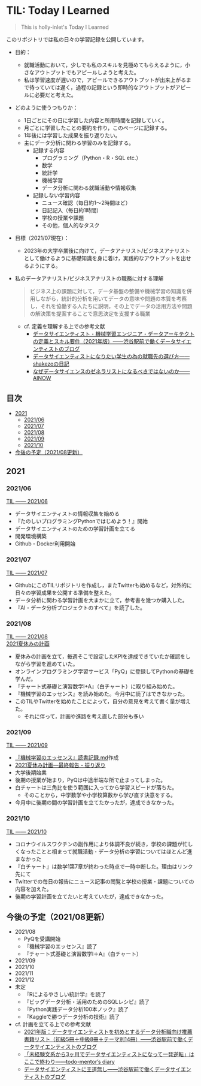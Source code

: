 # TIL: Today I Learned

> This is holly-inlet's Today I Learned

このリポジトリでは私の日々の学習記録を公開しています。

- 目的：
  - 就職活動において，少しでも私のスキルを見極めてもらえるように，小さなアウトプットでもアピールしようと考えた。
  - 私は学習速度が遅いので，アピールできるアウトプットが出来上がるまで待っていては遅く，過程の記録という即時的なアウトプットがアピールに必要だと考えた。
- どのように使うつもりか：
  - 1日ごとにその日に学習した内容と所用時間を記録していく。
  - 月ごとに学習したことの要約を作り，このページに記録する。
  - 1年後には学習した成果を振り返りたい。
  - 主にデータ分析に関わる学習のみを記録する。
    - 記録する内容
      - プログラミング（Python・R・SQL etc.）
      - 数学
      - 統計学
      - 機械学習
      - データ分析に関わる就職活動や情報収集
    - 記録しない学習内容
      - ニュース確認（毎日約1〜2時間ほど）
      - 日記記入（毎日約1時間）
      - 学校の授業や課題
      - その他，個人的なタスク
- 目標（2021/07現在）：
  - 2023年の大学卒業後に向けて，データアナリスト/ビジネスアナリストとして働けるように基礎知識を身に着け，実践的なアウトプットを出せるようにする。
- 私のデータアナリスト/ビジネスアナリストの職務に対する理解
    > ビジネス上の課題に対して，データ基盤の整備や機械学習の知識を併用しながら，統計的分析を用いてデータの意味や問題の本質を考察し，それを協働する人たちに説明，その上でデータの活用方法や問題の解決策を提案することで意思決定を支援する職業  

  - cf. 定義を理解する上での参考文献
    - [データサイエンティスト・機械学習エンジニア・データアーキテクトの定義とスキル要件（2021年版）——渋谷駅前で働くデータサイエンティストのブログ](https://tjo.hatenablog.com/entry/2021/03/13/163622)  
    - [データサイエンティストになりたい学生の為の就職先の選び方——shakezoの日記](https://shakezo.hatenadiary.org/entry/20130104/1357273241)  
    - [なぜデータサイエンスのゼネラリストになるべきではないのか——AINOW](https://ainow.ai/2018/12/18/156854/)

<!-- omit in toc -->
## 目次

- [2021](#2021)
  - [2021/06](#202106)
  - [2021/07](#202107)
  - [2021/08](#202108)
  - [2021/09](#202109)
  - [2021/10](#202110)
- [今後の予定（2021/08更新）](#今後の予定202108更新)

## 2021

### 2021/06

[TIL —— 2021/06](2021/2021-06-til.md)

- データサイエンティストの情報収集を始める
- 『たのしいプログラミングPythonではじめよう！』開始
- データサイエンティストのための学習計画を立てる
- 開発環境構築
- Github・Docker利用開始

### 2021/07

[TIL —— 2021/07](2021/2021-07-til.md)

- GithubにこのTILリポジトリを作成し，またTwitterも始めるなど，対外的に日々の学習成果を公開する準備を整えた。  
- データ分析に関わる学習計画を大まかに立て，参考書を幾つか購入した。  
- 『AI・データ分析プロジェクトのすべて』を読了した。

### 2021/08

[TIL —— 2021/08](2021/2021-08-til.md)  
[2021夏休みの計画](2021/2021summer-vacation-plan.md)

- 夏休みの計画を立て，毎週そこで設定したKPIを達成できていたか確認をしながら学習を進めていた。
- オンラインプログラミング学習サービス「PyQ」に登録してPythonの基礎を学んだ。
- 『チャート式基礎と演習数学I+A』（白チャート）に取り組み始めた。
- 『機械学習のエッセンス』を読み始めた。今月中に読了はできなかった。
- このTILやTwitterを始めたことによって，自分の意見を考えて書く量が増えた。
  - それに伴って，計画や進路を考え直した部分も多い

### 2021/09

[TIL —— 2021/09](2021/2021-09-til.md)

- [『機械学習のエッセンス』読書記録.md](../book-daily/『機械学習のエッセンス』.md)作成
- [2021夏休み計画—最終報告・振り返り](2021summer-vacation-plan.md#最終報告・振り返り)
- 大学後期始業
- 後期の授業が始まり，PyQは中途半端な所で止まってしまった。
- 白チャートは三角比を使う範囲に入ってから学習スピードが落ちた。
  - そのことから，中学数学や小学校算数から学び直す決意をする。
- 今月中に後期の間の学習計画を立てたかったが，達成できなかった。

### 2021/10

[TIL —— 2021/10](2021/2021-10-til.md)

- コロナウイルスワクチンの副作用により体調不良が続き，学校の課題が忙しくなったことと相まって就職活動・データ分析の学習についてはほとんど進まなかった
- 『白チャート』は数学1第7章が終わった時点で一時中断した。理由はリンク先にて
- Twitterでの毎日の報告にニュース記事の閲覧と学校の授業・課題についての内容を加えた。
- 後期の学習計画を立てたいと考えていたが，達成できなかった。

## 今後の予定（2021/08更新）

- 2021/08
  - PyQを受講開始
  - 『機械学習のエッセンス』読了
  - 『チャート式基礎と演習数学Ⅰ＋A』（白チャート）
- 2021/09
- 2021/10
- 2021/11
- 2021/12
- 未定
  - 『Rによるやさしい統計学』を読了
  - 『ビッグデータ分析・活用のためのSQLレシピ』読了
  - 『Python実践データ分析100本ノック』読了
  - 『Kaggleで勝つデータ分析の技術』読了
- cf. 計画を立てる上での参考文献
  - [2021年版：データサイエンティストを初めとするデータ分析職向け推薦書籍リスト（初級5冊＋中級8冊＋テーマ別14冊）——渋谷駅前で働くデータサイエンティストのブログ](https://tjo.hatenablog.com/entry/2021/02/05/180000)
  - [「未経験文系から3ヶ月でデータサイエンティストになって一発逆転」はここで終わり——todo-mentor’s diary](https://todes-mentor.hatenablog.com/entry/help_todesko)
  - [データサイエンティストに王道無し——渋谷駅前で働くデータサイエンティストのブログ](https://tjo.hatenablog.com/entry/2020/07/27/170000)

